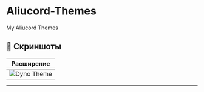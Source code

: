 # Aliucord-Themes
My Aliucord Themes

## 📸 Скриншоты

| Расширение |
| --- |
| ![Dyno Theme](https://github.com/TheFuZeeXD/Aliucord-Themes/blob/main/Dyno%20Theme%2Fpreview.jpg) |

---
